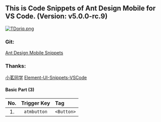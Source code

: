 ## This is Code Snippets of Ant Design Mobile for VS Code. (Version: v5.0.0-rc.9)
[![TDoriq.png](https://s4.ax1x.com/2021/12/27/TDoriq.png)](https://imgtu.com/i/TDoriq)

### Git: 
[Ant Design Mobile Snippets](https://github.com/yhsy/ant-design-mobile-snippets) 

### Thanks: 
[小茗同学](http://blog.haoji.me/vscode-plugin-overview.html)
[Element-UI-Snippets-VSCode](https://github.com/snowffer/Element-UI-Snippets-VSCode)

#### Basic Part (3)
|  No.  | Trigger&nbsp;Key      | Tag                   |
| :---: | :--------------:      | :-------------------  |
|  1.   |    `atmbutton`        | `<Button>`            |

